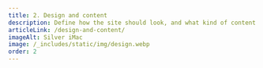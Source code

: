 ```yaml
---
title: 2. Design and content
description: Define how the site should look, and what kind of content there will be.
articleLink: /design-and-content/
imageAlt: Silver iMac
image: /_includes/static/img/design.webp
order: 2
---
```

